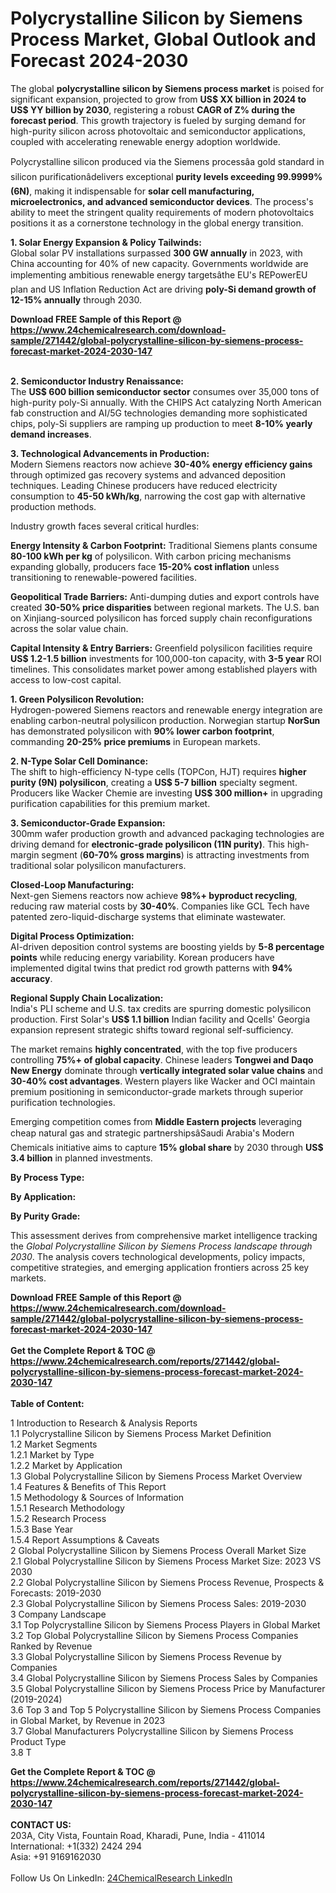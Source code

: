 <h1>Polycrystalline Silicon by Siemens Process Market, Global Outlook and Forecast 2024-2030</h1><p>The global <strong>polycrystalline silicon by Siemens process market</strong> is poised for significant expansion, projected to grow from <strong>US$ XX billion in 2024 to US$ YY billion by 2030</strong>, registering a robust <strong>CAGR of Z% during the forecast period</strong>. This growth trajectory is fueled by surging demand for high-purity silicon across photovoltaic and semiconductor applications, coupled with accelerating renewable energy adoption worldwide.</p><p>Polycrystalline silicon produced via the Siemens processâa gold standard in silicon purificationâdelivers exceptional <strong>purity levels exceeding 99.9999% (6N)</strong>, making it indispensable for <strong>solar cell manufacturing, microelectronics, and advanced semiconductor devices</strong>. The process's ability to meet the stringent quality requirements of modern photovoltaics positions it as a cornerstone technology in the global energy transition.</p><p><strong>1. Solar Energy Expansion &amp; Policy Tailwinds:</strong><br>
Global solar PV installations surpassed <strong>300 GW annually</strong> in 2023, with China accounting for 40% of new capacity. Governments worldwide are implementing ambitious renewable energy targetsâthe EU's REPowerEU plan and US Inflation Reduction Act are driving <strong>poly-Si demand growth of 12-15% annually</strong> through 2030.</p><div><b>Download FREE Sample of this Report @ 
            <a href="https://www.24chemicalresearch.com/download-sample/271442/global-polycrystalline-silicon-by-siemens-process-forecast-market-2024-2030-147">
            https://www.24chemicalresearch.com/download-sample/271442/global-polycrystalline-silicon-by-siemens-process-forecast-market-2024-2030-147</a></b></div><br><p><strong>2. Semiconductor Industry Renaissance:</strong><br>
The <strong>US$ 600 billion semiconductor sector</strong> consumes over 35,000 tons of high-purity poly-Si annually. With the CHIPS Act catalyzing North American fab construction and AI/5G technologies demanding more sophisticated chips, poly-Si suppliers are ramping up production to meet <strong>8-10% yearly demand increases</strong>.</p><p><strong>3. Technological Advancements in Production:</strong><br>
Modern Siemens reactors now achieve <strong>30-40% energy efficiency gains</strong> through optimized gas recovery systems and advanced deposition techniques. Leading Chinese producers have reduced electricity consumption to <strong>45-50 kWh/kg</strong>, narrowing the cost gap with alternative production methods.</p><p>Industry growth faces several critical hurdles:</p><p><strong>Energy Intensity &amp; Carbon Footprint:</strong> Traditional Siemens plants consume <strong>80-100 kWh per kg</strong> of polysilicon. With carbon pricing mechanisms expanding globally, producers face <strong>15-20% cost inflation</strong> unless transitioning to renewable-powered facilities.</p><p><strong>Geopolitical Trade Barriers:</strong> Anti-dumping duties and export controls have created <strong>30-50% price disparities</strong> between regional markets. The U.S. ban on Xinjiang-sourced polysilicon has forced supply chain reconfigurations across the solar value chain.</p><p><strong>Capital Intensity &amp; Entry Barriers:</strong> Greenfield polysilicon facilities require <strong>US$ 1.2-1.5 billion</strong> investments for 100,000-ton capacity, with <strong>3-5 year</strong> ROI timelines. This consolidates market power among established players with access to low-cost capital.</p><p><strong>1. Green Polysilicon Revolution:</strong><br>
Hydrogen-powered Siemens reactors and renewable energy integration are enabling carbon-neutral polysilicon production. Norwegian startup <strong>NorSun</strong> has demonstrated polysilicon with <strong>90% lower carbon footprint</strong>, commanding <strong>20-25% price premiums</strong> in European markets.</p><p><strong>2. N-Type Solar Cell Dominance:</strong><br>
The shift to high-efficiency N-type cells (TOPCon, HJT) requires <strong>higher purity (9N) polysilicon</strong>, creating a <strong>US$ 5-7 billion</strong> specialty segment. Producers like Wacker Chemie are investing <strong>US$ 300 million+</strong> in upgrading purification capabilities for this premium market.</p><p><strong>3. Semiconductor-Grade Expansion:</strong><br>
300mm wafer production growth and advanced packaging technologies are driving demand for <strong>electronic-grade polysilicon (11N purity)</strong>. This high-margin segment (<strong>60-70% gross margins</strong>) is attracting investments from traditional solar polysilicon manufacturers.</p><p><strong>Closed-Loop Manufacturing:</strong><br>
	Next-gen Siemens reactors now achieve <strong>98%+ byproduct recycling</strong>, reducing raw material costs by <strong>30-40%</strong>. Companies like GCL Tech have patented zero-liquid-discharge systems that eliminate wastewater.</p><p><strong>Digital Process Optimization:</strong><br>
	AI-driven deposition control systems are boosting yields by <strong>5-8 percentage points</strong> while reducing energy variability. Korean producers have implemented digital twins that predict rod growth patterns with <strong>94% accuracy</strong>.</p><p><strong>Regional Supply Chain Localization:</strong><br>
	India's PLI scheme and U.S. tax credits are spurring domestic polysilicon production. First Solar's <strong>US$ 1.1 billion</strong> Indian facility and Qcells' Georgia expansion represent strategic shifts toward regional self-sufficiency.</p><p>The market remains <strong>highly concentrated</strong>, with the top five producers controlling <strong>75%+ of global capacity</strong>. Chinese leaders <strong>Tongwei and Daqo New Energy</strong> dominate through <strong>vertically integrated solar value chains</strong> and <strong>30-40% cost advantages</strong>. Western players like Wacker and OCI maintain premium positioning in semiconductor-grade markets through superior purification technologies.</p><p>Emerging competition comes from <strong>Middle Eastern projects</strong> leveraging cheap natural gas and strategic partnershipsâSaudi Arabia's Modern Chemicals initiative aims to capture <strong>15% global share</strong> by 2030 through <strong>US$ 3.4 billion</strong> in planned investments.</p><p><strong>By Process Type:</strong></p><p><strong>By Application:</strong></p><p><strong>By Purity Grade:</strong></p><p>This assessment derives from comprehensive market intelligence tracking the <em>Global Polycrystalline Silicon by Siemens Process landscape through 2030</em>. The analysis covers technological developments, policy impacts, competitive strategies, and emerging application frontiers across 25 key markets.</p><div><b>Download FREE Sample of this Report @ 
            <a href="https://www.24chemicalresearch.com/download-sample/271442/global-polycrystalline-silicon-by-siemens-process-forecast-market-2024-2030-147">
            https://www.24chemicalresearch.com/download-sample/271442/global-polycrystalline-silicon-by-siemens-process-forecast-market-2024-2030-147</a></b></div><br><div><b>Get the Complete Report & TOC @ 
            <a href="https://www.24chemicalresearch.com/reports/271442/global-polycrystalline-silicon-by-siemens-process-forecast-market-2024-2030-147">
            https://www.24chemicalresearch.com/reports/271442/global-polycrystalline-silicon-by-siemens-process-forecast-market-2024-2030-147</a></b></div><br>
            <b>Table of Content:</b><p>1 Introduction to Research & Analysis Reports<br />
    1.1 Polycrystalline Silicon by Siemens Process Market Definition<br />
    1.2 Market Segments<br />
        1.2.1 Market by Type<br />
        1.2.2 Market by Application<br />
    1.3 Global Polycrystalline Silicon by Siemens Process Market Overview<br />
    1.4 Features & Benefits of This Report<br />
    1.5 Methodology & Sources of Information<br />
        1.5.1 Research Methodology<br />
        1.5.2 Research Process<br />
        1.5.3 Base Year<br />
        1.5.4 Report Assumptions & Caveats<br />
2 Global Polycrystalline Silicon by Siemens Process Overall Market Size<br />
    2.1 Global Polycrystalline Silicon by Siemens Process Market Size: 2023 VS 2030<br />
    2.2 Global Polycrystalline Silicon by Siemens Process Revenue, Prospects & Forecasts: 2019-2030<br />
    2.3 Global Polycrystalline Silicon by Siemens Process Sales: 2019-2030<br />
3 Company Landscape<br />
    3.1 Top Polycrystalline Silicon by Siemens Process Players in Global Market<br />
    3.2 Top Global Polycrystalline Silicon by Siemens Process Companies Ranked by Revenue<br />
    3.3 Global Polycrystalline Silicon by Siemens Process Revenue by Companies<br />
    3.4 Global Polycrystalline Silicon by Siemens Process Sales by Companies<br />
    3.5 Global Polycrystalline Silicon by Siemens Process Price by Manufacturer (2019-2024)<br />
    3.6 Top 3 and Top 5 Polycrystalline Silicon by Siemens Process Companies in Global Market, by Revenue in 2023<br />
    3.7 Global Manufacturers Polycrystalline Silicon by Siemens Process Product Type<br />
    3.8 T</p><div><b>Get the Complete Report & TOC @ 
            <a href="https://www.24chemicalresearch.com/reports/271442/global-polycrystalline-silicon-by-siemens-process-forecast-market-2024-2030-147">
            https://www.24chemicalresearch.com/reports/271442/global-polycrystalline-silicon-by-siemens-process-forecast-market-2024-2030-147</a></b></div><br><b>CONTACT US:</b><br>
            203A, City Vista, Fountain Road, Kharadi, Pune, India - 411014<br>
            International: +1(332) 2424 294<br>
            Asia: +91 9169162030 <br><br>
            Follow Us On LinkedIn: <a href="https://www.linkedin.com/company/24chemicalresearch/">24ChemicalResearch LinkedIn</a>